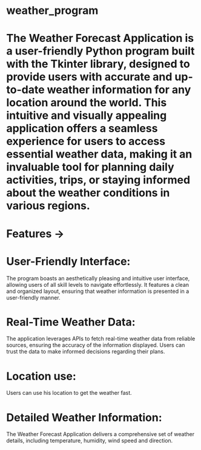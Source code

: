 # weather_program

# The Weather Forecast Application is a user-friendly Python program built with the Tkinter library, designed to provide users with accurate and up-to-date weather information for any location around the world. This intuitive and visually appealing application offers a seamless experience for users to access essential weather data, making it an invaluable tool for planning daily activities, trips, or staying informed about the weather conditions in various regions.

# Features ->

# User-Friendly Interface: 
The program boasts an aesthetically pleasing and intuitive user interface, allowing users of all skill levels to navigate effortlessly. It features a clean and organized layout, ensuring that weather information is presented in a user-friendly manner.

# Real-Time Weather Data:
The application leverages APIs to fetch real-time weather data from reliable sources, ensuring the accuracy of the information displayed. Users can trust the data to make informed decisions regarding their plans.

# Location use: 
Users can use his location to get the weather fast.

# Detailed Weather Information:
The Weather Forecast Application delivers a comprehensive set of weather details, including temperature, humidity, wind speed and direction.

